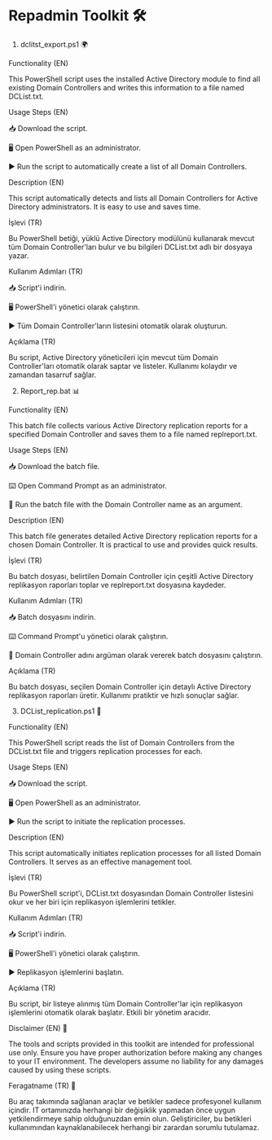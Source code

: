 # Repadmin Toolkit 🛠️

1. dclitst_export.ps1 🌍

Functionality (EN)

This PowerShell script uses the installed Active Directory module to find all existing Domain Controllers and writes this information to a file named DCList.txt.

Usage Steps (EN)

📥 Download the script.

🖥️ Open PowerShell as an administrator.

▶️ Run the script to automatically create a list of all Domain Controllers.

Description (EN)

This script automatically detects and lists all Domain Controllers for Active Directory administrators. It is easy to use and saves time.

İşlevi (TR)

Bu PowerShell betiği, yüklü Active Directory modülünü kullanarak mevcut tüm Domain Controller'ları bulur ve bu bilgileri DCList.txt adlı bir dosyaya yazar.

Kullanım Adımları (TR)

📥 Script'i indirin.

🖥️ PowerShell'i yönetici olarak çalıştırın.

▶️ Tüm Domain Controller'ların listesini otomatik olarak oluşturun.

Açıklama (TR)

Bu script, Active Directory yöneticileri için mevcut tüm Domain Controller'ları otomatik olarak saptar ve listeler. Kullanımı kolaydır ve zamandan tasarruf sağlar.

2. Report_rep.bat 📊

Functionality (EN)

This batch file collects various Active Directory replication reports for a specified Domain Controller and saves them to a file named replreport.txt.

Usage Steps (EN)

📥 Download the batch file.

⌨️ Open Command Prompt as an administrator.

🔧 Run the batch file with the Domain Controller name as an argument.

Description (EN)

This batch file generates detailed Active Directory replication reports for a chosen Domain Controller. It is practical to use and provides quick results.

İşlevi (TR)

Bu batch dosyası, belirtilen Domain Controller için çeşitli Active Directory replikasyon raporları toplar ve replreport.txt dosyasına kaydeder.

Kullanım Adımları (TR)

📥 Batch dosyasını indirin.

⌨️ Command Prompt'u yönetici olarak çalıştırın.

🔧 Domain Controller adını argüman olarak vererek batch dosyasını çalıştırın.

Açıklama (TR)

Bu batch dosyası, seçilen Domain Controller için detaylı Active Directory replikasyon raporları üretir. Kullanımı pratiktir ve hızlı sonuçlar sağlar.

3. DCList_replication.ps1 🔁

Functionality (EN)

This PowerShell script reads the list of Domain Controllers from the DCList.txt file and triggers replication processes for each.

Usage Steps (EN)

📥 Download the script.

🖥️ Open PowerShell as an administrator.

▶️ Run the script to initiate the replication processes.

Description (EN)

This script automatically initiates replication processes for all listed Domain Controllers. It serves as an effective management tool.

İşlevi (TR)

Bu PowerShell script'i, DCList.txt dosyasından Domain Controller listesini okur ve her biri için replikasyon işlemlerini tetikler.

Kullanım Adımları (TR)

📥 Script'i indirin.

🖥️ PowerShell'i yönetici olarak çalıştırın.

▶️ Replikasyon işlemlerini başlatın.

Açıklama (TR)

Bu script, bir listeye alınmış tüm Domain Controller'lar için replikasyon işlemlerini otomatik olarak başlatır. Etkili bir yönetim aracıdır.

Disclaimer (EN) 🚫

The tools and scripts provided in this toolkit are intended for professional use only. Ensure you have proper authorization before making any changes to your IT environment. The developers assume no liability for any damages caused by using these scripts.

Feragatname (TR) 🚫

Bu araç takımında sağlanan araçlar ve betikler sadece profesyonel kullanım içindir. IT ortamınızda herhangi bir değişiklik yapmadan önce uygun yetkilendirmeye sahip olduğunuzdan emin olun. Geliştiriciler, bu betikleri kullanımından kaynaklanabilecek herhangi bir 
zarardan sorumlu tutulamaz.

